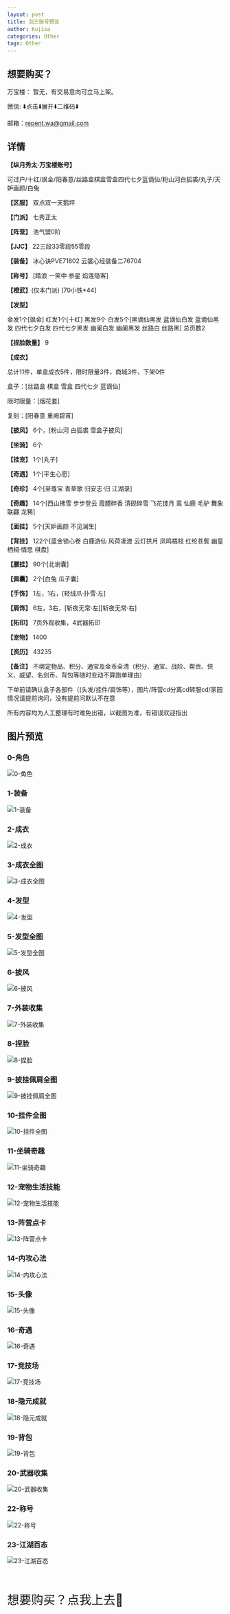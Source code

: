 ```yaml
---
layout: post
title: 剑三账号预览
author: Kujisa
categories: Other
tags: Other
---
```


## 想要购买？

万宝楼： 暂无，有交易意向可立马上架。

微信: <a id="wechat-qrcode-link" onclick="wechatQrCodeClick()">⬇️点击⬇️展开⬇️二维码⬇️</a>
<img id="wechat-qrcode" src="/assets/images/social/wechat.jpg" alt="微信号：Repent_WA" title="微信号：Repent_WA" width="50%" style="display:none;"/>

邮箱：[repent.wa@gmail.com](mailto:repent.wa@gmail.com)


<script>
    var convert =0;
    function wechatQrCodeClick(){
        if(convert==0){
            document.getElementById("wechat-qrcode").style.display="block";
            document.getElementById("wechat-qrcode-link").innerText="⬆️点击⬆️收起⬆️二维码⬆️";
            convert=1;
        }else{
            document.getElementById("wechat-qrcode").style.display="none";
            document.getElementById("wechat-qrcode-link").innerText="⬇️点击⬇️展开⬇️二维码⬇️";
            convert=0;
        }
    }
</script>

## 详情

**【纵月秀太·万宝楼账号】**

可过户/十红/飒金/阳春意/丝路盒棋盒雪盒四代七夕蓝谪仙/粉山河白狐裘/丸子/天妒画颜/白兔

**【区服】** 双点双一天鹅坪

**【门派】** 七秀正太

**【阵营】** 浩气盟0阶

**【JJC】** 22三段33零段55零段

**【装备】** 冰心诀PVE71802 云裳心经装备二76704

**【称号】** [踏浪 一笑中 参星 焰莲隐客]

**【橙武】**(仅本门派) [70小铁*44]

**【发型】** 

金发1个[飒金] 红发1个[十红] 黑发9个 白发5个[黑谪仙黑发 蓝谪仙白发 蓝谪仙黑发 四代七夕白发 四代七夕黑发 幽阑白发 幽阑黑发 丝路白 丝路黑] 总页数2

**【捏脸数量】** 9

**【成衣】**

总计11件，单盒成衣5件，限时限量3件，商城3件，下架0件

盒子：[丝路盒 棋盒 雪盒 四代七夕 蓝谪仙]

限时限量：[烟花套]

复刻：[阳春意 重阙碧宵]

**【披风】** 6个，[粉山河 白狐裘 雪盒子披风]

**【坐骑】** 6个

**【挂宠】** 1个[丸子]

**【奇遇】** 1个[平生心愿]

**【奇珍】** 4个[至尊宝 青草歌 归安志·归 江湖录]

**【奇趣】** 14个[西山拂雪 步步登云 霞醴碎香 清砚碎雪 飞花镂月 鸾 仙鹿 毛驴 舞象联翩 龙豨]

**【面挂】** 5个[天妒画颜 不见澜生]

**【背挂】** 122个[蓝金锁心卷 白鹿游仙 风荷凌渡 云灯拱月 凤鸣梧枝 红纶苍鬓 幽篁栖桐·情思 棋盘]

**【腰挂】** 90个[北谢囊]

**【佩囊】** 2个[白兔 瓜子囊]

**【手饰】** 1左，1右，[轻绒爪·扑雪·左]

**【肩饰】** 6左，3右，[斩夜无常·左][斩夜无常·右]

**【拓印】** 7页外观收集，4武器拓印

**【宠物】** 1400

**【资历】** 43235

**【备注】** 不绑定物品、积分、通宝及金币全清（积分、通宝、战阶、帮贡、侠义、威望、名剑币、背包等随时变动不算跑单理由） 

下单前请确认盒子各部件（(头发/挂件/肩饰等），图片/阵营cd分离cd转服cd/家园情况请提前询问，没有提前问默认不在意

所有内容均为人工整理有时难免出错，以截图为准，有错误欢迎指出

## 图片预览

### 0-角色

![][0-角色]

### 1-装备

![][1-装备]

### 2-成衣

![][2-成衣]

### 3-成衣全图

![][3-成衣全图]

### 4-发型

![][4-发型]

### 5-发型全图

![][5-发型全图]

### 6-披风

![][6-披风]

### 7-外装收集

![][7-外装收集]

### 8-捏脸

![][8-捏脸]

### 9-披挂佩肩全图

![][9-披挂佩肩全图]

### 10-挂件全图

![][10-挂件全图]

### 11-坐骑奇趣

![][11-坐骑奇趣]

### 12-宠物生活技能

![][12-宠物生活技能]

### 13-阵营点卡

![][13-阵营点卡]

### 14-内攻心法

![][14-内攻心法]

### 15-头像

![][15-头像]

### 16-奇遇

![][16-奇遇]

### 17-竞技场

![][17-竞技场]

### 18-隐元成就

![][18-隐元成就]

### 19-背包

![][19-背包]

### 20-武器收集

![][20-武器收集]

### 22-称号

![][22-称号]

### 23-江湖百态

![][23-江湖百态]


[0-角色]: /assets/images/posts/2022/03/15/0-角色.jpg "0-角色"
[1-装备]: /assets/images/posts/2022/03/15/1-装备.jpg "1-装备"
[2-成衣]: /assets/images/posts/2022/03/15/2-成衣.jpg "2-成衣"
[3-成衣全图]: /assets/images/posts/2022/03/15/3-成衣全图.jpg "3-成衣全图"
[4-发型]: /assets/images/posts/2022/03/15/4-发型.jpg "4-发型"
[5-发型全图]: /assets/images/posts/2022/03/15/5-发型全图.jpg "5-发型全图"
[6-披风]: /assets/images/posts/2022/03/15/6-披风.jpg "6-披风"
[7-外装收集]: /assets/images/posts/2022/03/15/7-外装收集.jpg "7-外装收集"
[8-捏脸]: /assets/images/posts/2022/03/15/8-捏脸.jpg "8-捏脸"
[9-披挂佩肩全图]: /assets/images/posts/2022/03/15/9-披挂佩肩全图.jpg "9-披挂佩肩全图"
[10-挂件全图]: /assets/images/posts/2022/03/15/10-挂件全图.jpg "10-挂件全图"
[11-坐骑奇趣]: /assets/images/posts/2022/03/15/11-坐骑奇趣.jpg "11-坐骑奇趣"
[12-宠物生活技能]: /assets/images/posts/2022/03/15/12-宠物生活技能.jpg "12-宠物生活技能"
[13-阵营点卡]: /assets/images/posts/2022/03/15/13-阵营点卡.jpg "13-阵营点卡"
[14-内攻心法]: /assets/images/posts/2022/03/15/14-内攻心法.jpg "14-内攻心法"
[15-头像]: /assets/images/posts/2022/03/15/15-头像.jpg "15-头像"
[16-奇遇]: /assets/images/posts/2022/03/15/16-奇遇.jpg "16-奇遇"
[17-竞技场]: /assets/images/posts/2022/03/15/17-竞技场.jpg "17-竞技场"
[18-隐元成就]: /assets/images/posts/2022/03/15/18-隐元成就.jpg "18-隐元成就"
[19-背包]: /assets/images/posts/2022/03/15/19-背包.jpg "19-背包"
[20-武器收集]: /assets/images/posts/2022/03/15/20-武器收集.jpg "20-武器收集"
[22-称号]: /assets/images/posts/2022/03/15/22-称号.jpg "22-称号"
[23-江湖百态]: /assets/images/posts/2022/03/15/23-江湖百态.jpg "23-江湖百态"


<p style="font-size:28px;font-weight:400;display:block;line-height:44.8px;margin-top:60px">想要购买？<a onclick="hashLocate('#h-想要购买')">点我上去🚀</a></p>